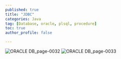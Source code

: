 ```yaml
---
published: true
title: "JDBC" 
categories: Java
tag: [Database, oracle, plsql, procedure] 
toc: true
author_profile: false 

---
```


![ORACLE DB_page-0032](https://github.com/Vida0822/Algorithm/assets/132312673/499c9407-e916-4aab-8174-1b151fb319da)
![ORACLE DB_page-0033](https://github.com/Vida0822/Algorithm/assets/132312673/717e9baa-62f1-4241-8daa-9d230df4f838)
